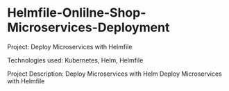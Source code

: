 # Helmfile-Onlilne-Shop-Microservices-Deployment
Project:
Deploy Microservices with Helmfile

Technologies used:
Kubernetes, Helm, Helmfile

Project Description:
Deploy Microservices with Helm
Deploy Microservices with Helmfile
